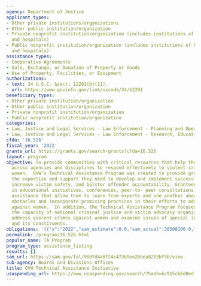 ```yaml
---
agency: Department of Justice
applicant_types:
- Other private institutions/organizations
- Other public institution/organization
- Private nonprofit institution/organization (includes institutions of higher education
  and hospitals)
- Public nonprofit institution/organization (includes institutions of higher education
  and hospitals)
assistance_types:
- Cooperative Agreements
- Sale, Exchange, or Donation of Property or Goods
- Use of Property, Facilities, or Equipment
authorizations:
- text: 34 U.S.C. &sect; 12291(b)(11).
  url: https://www.govinfo.gov/link/uscode/34/12291
beneficiary_types:
- Other private institution/organization
- Other public institution/organization
- Private nonprofit institution/organization
- Public nonprofit institution/organization
categories:
- Law, Justice and Legal Services - Law Enforcement - Planning and Operations
- Law, Justice and Legal Services - Law Enforcement - Research, Education, Training
cfda: '16.526'
fiscal_year: '2022'
grants_url: https://grants.gov/search-grants?cfda=16.526
layout: program
objective: To provide communities with critical resources that help them forge partnerships
  across agencies and disciplines to respond effectively to violent crimes against
  women.  OVW's Technical Assistance Program was created to provide grantees with
  the expertise and support they need to develop and implement successful local projects,
  increase victim safety, and bolster offender accountability. Grantees participate
  in educational initiatives, conferences, peer-to- peer consultations, and targeted
  assistance that allow them to learn from experts and one another about how to overcome
  obstacles and incorporate promising practices in their efforts to address violence
  against women.  In addition, the Technical Assistance Program focuses on building
  the capacity of national criminal justice and victim advocacy organizations to effectively
  address violent crimes against women and examine issues of special interest to OVW
  and its constituents.
obligations: '[{"x":"2022","sam_estimate":0.0,"sam_actual":38508106.0,"usa_spending_actual":39967300.55},{"x":"2023","sam_estimate":62775961.0,"sam_actual":0.0,"usa_spending_actual":65054992.85},{"x":"2024","sam_estimate":0.0,"sam_actual":0.0,"usa_spending_actual":-2089209.54}]'
permalink: /program/16.526.html
popular_name: TA Program
program_type: assistance_listing
results: []
sam_url: https://sam.gov/fal/98d7d4a8f24c47369ee2bbea8203bf5b/view
sub-agency: Boards and Divisions Offices
title: OVW Technical Assistance Initiative
usaspending_url: https://www.usaspending.gov/search/?hash=6c915cb6d0edf527a6bd282bf1a2be9b
---
```

